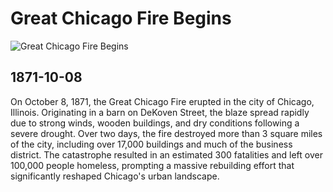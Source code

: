 # Great Chicago Fire Begins

![Great Chicago Fire Begins](https://upload.wikimedia.org/wikipedia/commons/6/6e/Chicago_in_Flames_by_Currier_%26_Ives%2C_1871_%28cropped%29.jpg)

## 1871-10-08

On October 8, 1871, the Great Chicago Fire erupted in the city of Chicago, Illinois. Originating in a barn on DeKoven Street, the blaze spread rapidly due to strong winds, wooden buildings, and dry conditions following a severe drought. Over two days, the fire destroyed more than 3 square miles of the city, including over 17,000 buildings and much of the business district. The catastrophe resulted in an estimated 300 fatalities and left over 100,000 people homeless, prompting a massive rebuilding effort that significantly reshaped Chicago's urban landscape.